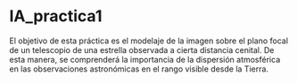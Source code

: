 # IA_practica1
El objetivo de esta práctica es el modelaje de la imagen sobre el plano focal de un telescopio de una estrella observada a cierta distancia cenital. De esta manera, se comprenderá la importancia de la dispersión atmosférica en las observaciones astronómicas en el rango visible desde la Tierra. 
